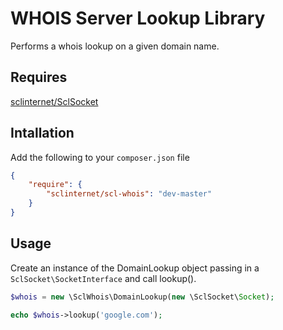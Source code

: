 WHOIS Server Lookup Library
===========================

Performs a whois lookup on a given domain name.

Requires
--------

[sclinternet/SclSocket](https://github.com/SCLInternet/SclSocket "sclinternet/SclSocket on GitHub")

Intallation
-----------

Add the following to your `composer.json` file

```json
{
    "require": {
        "sclinternet/scl-whois": "dev-master"
    }
}
```

Usage
-----

Create an instance of the DomainLookup object passing in a `SclSocket\SocketInterface` and call lookup().

```php
$whois = new \SclWhois\DomainLookup(new \SclSocket\Socket);

echo $whois->lookup('google.com');
```
